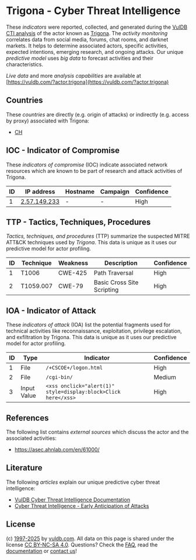 # Trigona - Cyber Threat Intelligence

These _indicators_ were reported, collected, and generated during the [VulDB CTI analysis](https://vuldb.com/?kb.cti) of the actor known as [Trigona](https://vuldb.com/?actor.trigona). The _activity monitoring_ correlates data from social media, forums, chat rooms, and darknet markets. It helps to determine associated actors, specific activities, expected intentions, emerging research, and ongoing attacks. Our unique _predictive model_ uses _big data_ to forecast activities and their characteristics.

_Live data_ and more _analysis capabilities_ are available at [https://vuldb.com/?actor.trigona](https://vuldb.com/?actor.trigona)

## Countries

These _countries_ are directly (e.g. origin of attacks) or indirectly (e.g. access by proxy) associated with Trigona:

* [CH](https://vuldb.com/?country.ch)

## IOC - Indicator of Compromise

These _indicators of compromise_ (IOC) indicate associated network resources which are known to be part of research and attack activities of Trigona.

ID | IP address | Hostname | Campaign | Confidence
-- | ---------- | -------- | -------- | ----------
1 | [2.57.149.233](https://vuldb.com/?ip.2.57.149.233) | - | - | High

## TTP - Tactics, Techniques, Procedures

_Tactics, techniques, and procedures_ (TTP) summarize the suspected MITRE ATT&CK techniques used by _Trigona_. This data is unique as it uses our predictive model for actor profiling.

ID | Technique | Weakness | Description | Confidence
-- | --------- | -------- | ----------- | ----------
1 | T1006 | CWE-425 | Path Traversal | High
2 | T1059.007 | CWE-79 | Basic Cross Site Scripting | High

## IOA - Indicator of Attack

These _indicators of attack_ (IOA) list the potential fragments used for technical activities like reconnaissance, exploitation, privilege escalation, and exfiltration by Trigona. This data is unique as it uses our predictive model for actor profiling.

ID | Type | Indicator | Confidence
-- | ---- | --------- | ----------
1 | File | `/+CSCOE+/logon.html` | High
2 | File | `/cgi-bin/` | Medium
3 | Input Value | `<xss onclick="alert(1)" style=display:block>Click here</xss>` | High

## References

The following list contains _external sources_ which discuss the actor and the associated activities:

* https://asec.ahnlab.com/en/61000/

## Literature

The following _articles_ explain our unique predictive cyber threat intelligence:

* [VulDB Cyber Threat Intelligence Documentation](https://vuldb.com/?kb.cti)
* [Cyber Threat Intelligence - Early Anticipation of Attacks](https://www.scip.ch/en/?labs.20201022)

## License

(c) [1997-2025](https://vuldb.com/?kb.changelog) by [vuldb.com](https://vuldb.com/?kb.about). All data on this page is shared under the license [CC BY-NC-SA 4.0](https://creativecommons.org/licenses/by-nc-sa/4.0/). Questions? Check the [FAQ](https://vuldb.com/?kb.faq), read the [documentation](https://vuldb.com/?kb) or [contact us](https://vuldb.com/?contact)!
